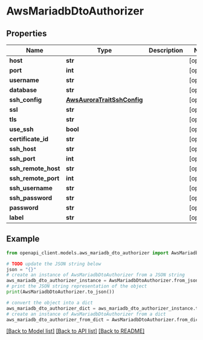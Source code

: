 # AwsMariadbDtoAuthorizer


## Properties

Name | Type | Description | Notes
------------ | ------------- | ------------- | -------------
**host** | **str** |  | [optional] 
**port** | **int** |  | [optional] 
**username** | **str** |  | [optional] 
**database** | **str** |  | [optional] 
**ssh_config** | [**AwsAuroraTraitSshConfig**](AwsAuroraTraitSshConfig.md) |  | [optional] 
**ssl** | **str** |  | [optional] 
**tls** | **str** |  | [optional] 
**use_ssh** | **bool** |  | [optional] 
**certificate_id** | **str** |  | [optional] 
**ssh_host** | **str** |  | [optional] 
**ssh_port** | **int** |  | [optional] 
**ssh_remote_host** | **str** |  | [optional] 
**ssh_remote_port** | **int** |  | [optional] 
**ssh_username** | **str** |  | [optional] 
**ssh_password** | **str** |  | [optional] 
**password** | **str** |  | [optional] 
**label** | **str** |  | [optional] 

## Example

```python
from openapi_client.models.aws_mariadb_dto_authorizer import AwsMariadbDtoAuthorizer

# TODO update the JSON string below
json = "{}"
# create an instance of AwsMariadbDtoAuthorizer from a JSON string
aws_mariadb_dto_authorizer_instance = AwsMariadbDtoAuthorizer.from_json(json)
# print the JSON string representation of the object
print(AwsMariadbDtoAuthorizer.to_json())

# convert the object into a dict
aws_mariadb_dto_authorizer_dict = aws_mariadb_dto_authorizer_instance.to_dict()
# create an instance of AwsMariadbDtoAuthorizer from a dict
aws_mariadb_dto_authorizer_from_dict = AwsMariadbDtoAuthorizer.from_dict(aws_mariadb_dto_authorizer_dict)
```
[[Back to Model list]](../README.md#documentation-for-models) [[Back to API list]](../README.md#documentation-for-api-endpoints) [[Back to README]](../README.md)


